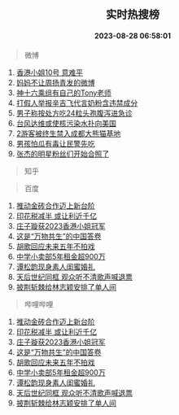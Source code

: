 <div align="center"><h2>实时热搜榜</h2><h4>2023-08-28 06:58:01</h4></div>

> 微博  

1. [香港小姐10号 意难平](https://s.weibo.com/weibo?q=%E9%A6%99%E6%B8%AF%E5%B0%8F%E5%A7%9010%E5%8F%B7%20%E6%84%8F%E9%9A%BE%E5%B9%B3&t=31&band_rank=1&Refer=top)<br />
2. [妈妈不让周扬青发的微博](https://s.weibo.com/weibo?q=%E5%A6%88%E5%A6%88%E4%B8%8D%E8%AE%A9%E5%91%A8%E6%89%AC%E9%9D%92%E5%8F%91%E7%9A%84%E5%BE%AE%E5%8D%9A&t=31&band_rank=2&Refer=top)<br />
3. [神十六乘组有自己的Tony老师](https://s.weibo.com/weibo?q=%23%E7%A5%9E%E5%8D%81%E5%85%AD%E4%B9%98%E7%BB%84%E6%9C%89%E8%87%AA%E5%B7%B1%E7%9A%84Tony%E8%80%81%E5%B8%88%23&t=31&band_rank=3&Refer=top)<br />
4. [打假人举报辛吉飞代言奶粉含违禁成分](https://s.weibo.com/weibo?q=%23%E6%89%93%E5%81%87%E4%BA%BA%E4%B8%BE%E6%8A%A5%E8%BE%9B%E5%90%89%E9%A3%9E%E4%BB%A3%E8%A8%80%E5%A5%B6%E7%B2%89%E5%90%AB%E8%BF%9D%E7%A6%81%E6%88%90%E5%88%86%23&t=31&band_rank=4&Refer=top)<br />
5. [男子称按处方吃24粒头孢腹泻进急诊](https://s.weibo.com/weibo?q=%23%E7%94%B7%E5%AD%90%E7%A7%B0%E6%8C%89%E5%A4%84%E6%96%B9%E5%90%8324%E7%B2%92%E5%A4%B4%E5%AD%A2%E8%85%B9%E6%B3%BB%E8%BF%9B%E6%80%A5%E8%AF%8A%23&t=31&band_rank=5&Refer=top)<br />
6. [台风达维或使核污染水扑向美国](https://s.weibo.com/weibo?q=%23%E5%8F%B0%E9%A3%8E%E8%BE%BE%E7%BB%B4%E6%88%96%E4%BD%BF%E6%A0%B8%E6%B1%A1%E6%9F%93%E6%B0%B4%E6%89%91%E5%90%91%E7%BE%8E%E5%9B%BD%23&t=31&band_rank=6&Refer=top)<br />
7. [2游客被终生禁入成都大熊猫基地](https://s.weibo.com/weibo?q=%232%E6%B8%B8%E5%AE%A2%E8%A2%AB%E7%BB%88%E7%94%9F%E7%A6%81%E5%85%A5%E6%88%90%E9%83%BD%E5%A4%A7%E7%86%8A%E7%8C%AB%E5%9F%BA%E5%9C%B0%23&t=31&band_rank=7&Refer=top)<br />
8. [男孩怕瓜有毒让民警先吃](https://s.weibo.com/weibo?q=%23%E7%94%B7%E5%AD%A9%E6%80%95%E7%93%9C%E6%9C%89%E6%AF%92%E8%AE%A9%E6%B0%91%E8%AD%A6%E5%85%88%E5%90%83%23&t=31&band_rank=8&Refer=top)<br />
9. [张杰的明星粉丝们开始合照了](https://s.weibo.com/weibo?q=%23%E5%BC%A0%E6%9D%B0%E7%9A%84%E6%98%8E%E6%98%9F%E7%B2%89%E4%B8%9D%E4%BB%AC%E5%BC%80%E5%A7%8B%E5%90%88%E7%85%A7%E4%BA%86%23&t=31&band_rank=9&Refer=top)<br />

> 知乎  


> 百度  

1. [推动金砖合作迈上新台阶](https://www.baidu.com/s?wd=%E6%8E%A8%E5%8A%A8%E9%87%91%E7%A0%96%E5%90%88%E4%BD%9C%E8%BF%88%E4%B8%8A%E6%96%B0%E5%8F%B0%E9%98%B6&sa=fyb_news&rsv_dl=fyb_news)<br />
2. [印花税减半 或让利近千亿](https://www.baidu.com/s?wd=%E5%8D%B0%E8%8A%B1%E7%A8%8E%E5%87%8F%E5%8D%8A+%E6%88%96%E8%AE%A9%E5%88%A9%E8%BF%91%E5%8D%83%E4%BA%BF&sa=fyb_news&rsv_dl=fyb_news)<br />
3. [庄子璇获2023香港小姐冠军](https://www.baidu.com/s?wd=%E5%BA%84%E5%AD%90%E7%92%87%E8%8E%B72023%E9%A6%99%E6%B8%AF%E5%B0%8F%E5%A7%90%E5%86%A0%E5%86%9B&sa=fyb_news&rsv_dl=fyb_news)<br />
4. [这是“万物共生”的中国答卷](https://www.baidu.com/s?wd=%E8%BF%99%E6%98%AF%E2%80%9C%E4%B8%87%E7%89%A9%E5%85%B1%E7%94%9F%E2%80%9D%E7%9A%84%E4%B8%AD%E5%9B%BD%E7%AD%94%E5%8D%B7&sa=fyb_news&rsv_dl=fyb_news)<br />
5. [胡歌回应未来五年不拍戏](https://www.baidu.com/s?wd=%E8%83%A1%E6%AD%8C%E5%9B%9E%E5%BA%94%E6%9C%AA%E6%9D%A5%E4%BA%94%E5%B9%B4%E4%B8%8D%E6%8B%8D%E6%88%8F&sa=fyb_news&rsv_dl=fyb_news)<br />
6. [中学小卖部5年租金超900万](https://www.baidu.com/s?wd=%E4%B8%AD%E5%AD%A6%E5%B0%8F%E5%8D%96%E9%83%A85%E5%B9%B4%E7%A7%9F%E9%87%91%E8%B6%85900%E4%B8%87&sa=fyb_news&rsv_dl=fyb_news)<br />
7. [谭松韵现身素人闺蜜婚礼](https://www.baidu.com/s?wd=%E8%B0%AD%E6%9D%BE%E9%9F%B5%E7%8E%B0%E8%BA%AB%E7%B4%A0%E4%BA%BA%E9%97%BA%E8%9C%9C%E5%A9%9A%E7%A4%BC&sa=fyb_news&rsv_dl=fyb_news)<br />
8. [天后世纪同框 观众听不清歌声喊退票](https://www.baidu.com/s?wd=%E5%A4%A9%E5%90%8E%E4%B8%96%E7%BA%AA%E5%90%8C%E6%A1%86+%E8%A7%82%E4%BC%97%E5%90%AC%E4%B8%8D%E6%B8%85%E6%AD%8C%E5%A3%B0%E5%96%8A%E9%80%80%E7%A5%A8&sa=fyb_news&rsv_dl=fyb_news)<br />
9. [披荆斩棘给林志颖安排了单人间](https://www.baidu.com/s?wd=%E6%8A%AB%E8%8D%86%E6%96%A9%E6%A3%98%E7%BB%99%E6%9E%97%E5%BF%97%E9%A2%96%E5%AE%89%E6%8E%92%E4%BA%86%E5%8D%95%E4%BA%BA%E9%97%B4&sa=fyb_news&rsv_dl=fyb_news)<br />

> 哔哩哔哩  

1. [推动金砖合作迈上新台阶](https://www.baidu.com/s?wd=%E6%8E%A8%E5%8A%A8%E9%87%91%E7%A0%96%E5%90%88%E4%BD%9C%E8%BF%88%E4%B8%8A%E6%96%B0%E5%8F%B0%E9%98%B6&sa=fyb_news&rsv_dl=fyb_news)<br />
2. [印花税减半 或让利近千亿](https://www.baidu.com/s?wd=%E5%8D%B0%E8%8A%B1%E7%A8%8E%E5%87%8F%E5%8D%8A+%E6%88%96%E8%AE%A9%E5%88%A9%E8%BF%91%E5%8D%83%E4%BA%BF&sa=fyb_news&rsv_dl=fyb_news)<br />
3. [庄子璇获2023香港小姐冠军](https://www.baidu.com/s?wd=%E5%BA%84%E5%AD%90%E7%92%87%E8%8E%B72023%E9%A6%99%E6%B8%AF%E5%B0%8F%E5%A7%90%E5%86%A0%E5%86%9B&sa=fyb_news&rsv_dl=fyb_news)<br />
4. [这是“万物共生”的中国答卷](https://www.baidu.com/s?wd=%E8%BF%99%E6%98%AF%E2%80%9C%E4%B8%87%E7%89%A9%E5%85%B1%E7%94%9F%E2%80%9D%E7%9A%84%E4%B8%AD%E5%9B%BD%E7%AD%94%E5%8D%B7&sa=fyb_news&rsv_dl=fyb_news)<br />
5. [胡歌回应未来五年不拍戏](https://www.baidu.com/s?wd=%E8%83%A1%E6%AD%8C%E5%9B%9E%E5%BA%94%E6%9C%AA%E6%9D%A5%E4%BA%94%E5%B9%B4%E4%B8%8D%E6%8B%8D%E6%88%8F&sa=fyb_news&rsv_dl=fyb_news)<br />
6. [中学小卖部5年租金超900万](https://www.baidu.com/s?wd=%E4%B8%AD%E5%AD%A6%E5%B0%8F%E5%8D%96%E9%83%A85%E5%B9%B4%E7%A7%9F%E9%87%91%E8%B6%85900%E4%B8%87&sa=fyb_news&rsv_dl=fyb_news)<br />
7. [谭松韵现身素人闺蜜婚礼](https://www.baidu.com/s?wd=%E8%B0%AD%E6%9D%BE%E9%9F%B5%E7%8E%B0%E8%BA%AB%E7%B4%A0%E4%BA%BA%E9%97%BA%E8%9C%9C%E5%A9%9A%E7%A4%BC&sa=fyb_news&rsv_dl=fyb_news)<br />
8. [天后世纪同框 观众听不清歌声喊退票](https://www.baidu.com/s?wd=%E5%A4%A9%E5%90%8E%E4%B8%96%E7%BA%AA%E5%90%8C%E6%A1%86+%E8%A7%82%E4%BC%97%E5%90%AC%E4%B8%8D%E6%B8%85%E6%AD%8C%E5%A3%B0%E5%96%8A%E9%80%80%E7%A5%A8&sa=fyb_news&rsv_dl=fyb_news)<br />
9. [披荆斩棘给林志颖安排了单人间](https://www.baidu.com/s?wd=%E6%8A%AB%E8%8D%86%E6%96%A9%E6%A3%98%E7%BB%99%E6%9E%97%E5%BF%97%E9%A2%96%E5%AE%89%E6%8E%92%E4%BA%86%E5%8D%95%E4%BA%BA%E9%97%B4&sa=fyb_news&rsv_dl=fyb_news)<br />
